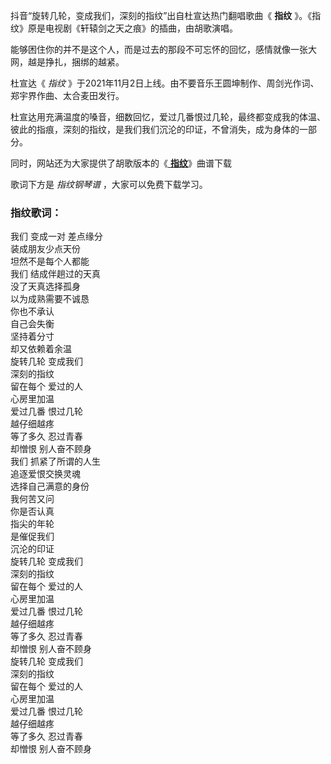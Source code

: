 

抖音“旋转几轮，变成我们，深刻的指纹”出自杜宣达热门翻唱歌曲《 **指纹** 》。《指纹》原是电视剧《轩辕剑之天之痕》的插曲，由胡歌演唱。

能够困住你的并不是这个人，而是过去的那段不可忘怀的回忆，感情就像一张大网，越是挣扎，捆绑的越紧。

杜宣达《 _指纹_ 》于2021年11月2日上线。由不要音乐王圆坤制作、周剑光作词、郑宇界作曲、太合麦田发行。

杜宣达用充满温度的嗓音，细数回忆，爱过几番恨过几轮，最终都变成我的体温、彼此的指痕，深刻的指纹，是我们我们沉沦的印证，不曾消失，成为身体的一部分。

同时，网站还为大家提供了胡歌版本的《[ **指纹**](Music-7532-指纹--轩辕剑之天之痕-插曲.html "指纹")》曲谱下载

歌词下方是 _指纹钢琴谱_ ，大家可以免费下载学习。

### 指纹歌词：

我们 变成一对 差点缘分  
装成朋友少点天份  
坦然不是每个人都能  
我们 结成伴趟过的天真  
没了天真选择孤身  
以为成熟需要不诚恳  
你也不承认  
自己会失衡  
坚持着分寸  
却又依赖着余温  
旋转几轮 变成我们  
深刻的指纹  
留在每个 爱过的人  
心房里加温  
爱过几番 恨过几轮  
越仔细越疼  
等了多久 忍过青春  
却憎恨 别人奋不顾身  
我们 抓紧了所谓的人生  
追逐爱恨交换灵魂  
选择自己满意的身份  
我何苦又问  
你是否认真  
指尖的年轮  
是催促我们  
沉沦的印证  
旋转几轮 变成我们  
深刻的指纹  
留在每个 爱过的人  
心房里加温  
爱过几番 恨过几轮  
越仔细越疼  
等了多久 忍过青春  
却憎恨 别人奋不顾身  
旋转几轮 变成我们  
深刻的指纹  
留在每个 爱过的人  
心房里加温  
爱过几番 恨过几轮  
越仔细越疼  
等了多久 忍过青春  
却憎恨 别人奋不顾身

